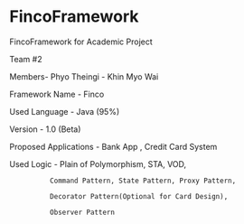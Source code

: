 # FincoFramework
FincoFramework for Academic Project

Team #2

Members- Phyo Theingi
       - Khin Myo Wai

Framework Name - Finco

Used Language - Java (95%)

Version - 1.0 (Beta)

Proposed Applications - Bank App , Credit Card System

Used Logic -  Plain of Polymorphism, STA, VOD, 

              Command Pattern, State Pattern, Proxy Pattern, 
              
              Decorator Pattern(Optional for Card Design),
              
              Observer Pattern
